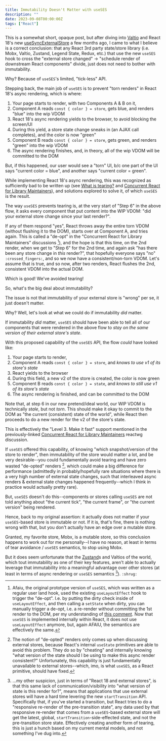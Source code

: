 ```yaml
---
title: Immutability Doesn't Matter with useSES
description: ""
date: 2023-09-08T00:00:00Z
tags: ["React"]
---
```




This is a somewhat short, opaque post, but after diving into [Valtio](https://github.com/pmndrs/valtio) and React 18's new [useSyncExternalStore](https://react.dev/reference/react/useSyncExternalStore) a few months ago, I came to what I believe is a correct conclusion: that any React 3rd party state/store library (i.e. Mobx, Valtio, Zustand, Legend State, Redux, etc.) that use the new `useSES` hook to cross the "external store changed" -> "schedule render of downstream React components" divide, just does not need to bother with immutability.

Why? Because of `useSES`'s limited, "tick-less" API.

Stepping back, the main job of `useSES` is to prevent "torn renders" in React 18's async rendering, which is where:

1. Your page starts to render, with two Components A & B on it,
2. Component A reads `const { color } = store`, gets blue, and renders "blue" into the wip VDOM
3. React 18's async rendering yields to the browser, to avoid blocking the screen/UI
4. During this yield, a store state change sneaks in (an AJAX call completes), and the color is now "green"
5. Component B reads `const { color } = store`, gets green, and renders "green" into the wip VDOM
6. The async rendering finishes, and, in theory, all of the wip VDOM will be committed to the DOM

But, if this happened, our user would see a "torn" UI, b/c one part of the UI says "current color = blue", and another says "current color = green".

While implementing React 18's async rendering, this was recognized as sufficiently bad to be written up (see [What is tearing?](https://github.com/reactwg/react-18/discussions/69) and [Concurrent React for Library Maintainers](https://github.com/reactwg/react-18/discussions/70)), and solutions explored to solve it, of which `useSES` is the result.

The way `useSES` prevents tearing is, at the very start of "Step 6" in the above flow, it asks every component that put content into the WIP VDOM: "did your external store change since your last render?".

If any of them respond "yes", React throws away the entire torn VDOM (without flushing it to the DOM), starts over at Component A, and tries again. This is called a "de-opt" in the "Concurrent React for Library Maintainers" discussions [^1]), and the hope is that this time, on the 2nd render, when we get to "Step 6" for the 2nd time, and again ask "has there been any store change in _this_ render?", that hopefully everyone says "no" `:crossed_fingers:`, and so we now have a consistent/non-torn VDOM. Let's assume that is true, and so now, after two renders, React flushes the 2nd, consistent VDOM into the actual DOM. 

[^1]: Afaiu, the original prototype version of `useSES`, which was written as a regular user land hook, used the existing `useLayoutEffect` hook to trigger the "de-opt". I.e. by putting the dirty check inside of `useLayoutEffect`, and then calling a `setState` when dirty, you can manually trigger a de-opt, i.e. a re-render without committing the 1st render to the DOM, per my understanding of [this comment](https://github.com/facebook/react/issues/17334#issuecomment-553984285). Now that `useSES` is implemented internally within React, it does not use `useLayoutEffect` anymore, but, again AFAIU, the semantics are effectively the same.

Which is good! We've avoided tearing!

So, what's the big deal about immutability?

The issue is not that immutability of your external store is "wrong" per se, it just doesn't matter.

Why? Well, let's look at what we could do if immutability _did_ matter.

If immutability _did_ matter, `useSES` should have been able to tell all of our components that were rendered in the above flow to _stay on the same version of their external store's state_.

With this proposed capability of the `useSES` API, the flow _could_ have looked like:

1. Your page starts to render,
2. Component A reads `const { color } = store`, and _knows to use v1 of its store's state_
3. React yields to the browser
4. During this field, a new v2 of the store is created, the color is now green
5. Component B reads `const { color } = state`, and _knows to still use v1 of its store's state_
6. The async rendering is finished, and can be committed to the DOM

Note that, at step 6 in our new pretend/ideal world, our WIP VDOM is technically _stale_, but not _torn_. This should make it okay to commit to the DOM as "the current (consistent) state of the world", while React then proceeds to do a new render for the v2 of the store's state.

This is effectively the "Level 3. Make it fast" support mentioned in the previously-linked [Concurrent React for Library Maintainers](https://github.com/reactwg/react-18/discussions/70) reactwg discussion.

If `useSES` offered this capability, of knowing "which snapshot/version of the store to render", then immutability of the store would matter a lot, and be very desirable--you could fundamentally avoid tearing and have zero wasted "de-opted" renders [^2], which could make a big difference for performance (admittedly in probably/hopefully rare situations where there is a very high number of external state changes, such that interleaved async renders & external state changes happened frequently--which I think in practice would actually pretty rare).

[^2]: The notion of "de-opted" renders only comes up when discussing external stores, because React's internal `useState` primitives are able to avoid this problem. They do so by "cheating" and internally knowing "what version of the state should I be using to make this async render consistent?" Unfortunately, this capability is just fundamentally unavailable to external stores--which, imo, is what `useSES`, as a React primitive, should have fixed.

But, `useSES` doesn't do this--components or stores calling `useSES` are not told anything about "the current tick", "the current frame", or "the current version" being rendered.

Hence, back to my original assertion: it actually does not matter if your `useSES`-based store is immutable or not. If it is, that's fine, there is nothing wrong with that, but you don't actually have an edge over a mutable store.

Granted, my favorite store, Mobx, is a mutable store, so this conclusion happens to work out for me personally--I have no reason, at least in terms of tear avoidance / `useSES` semantics, to stop using Mobx.

But it does seem unfortunate that the [Zustand](https://zustand-demo.pmnd.rs/)s and Valtios of the world, which tout immutability as one of their key features, aren't able to actually leverage that immutability into a meaningful advantage over other stores (at least in terms of async rendering or `useSES` semantics [^3]). `:shrug:`

[^3]: ...my other suspicion, just in terms of "React 18 and external stores", is that this same lack of communication/visibility into "what version of state is this render for?", means that applications that use external stores will have a hard time levering the new `startTransition` API. Specifically that, if you've started a transition, but React tries to do a "responsive re-render of the pre-transition state", any data used by that responsive re-render that comes from a `useSES`-based external store will get the latest, global, `startTransition`-side-effected state, and not the pre-transition store state. Effectively creating another form of tearing, this is just a hunch based on my current mental models, and not something I've dug into.
